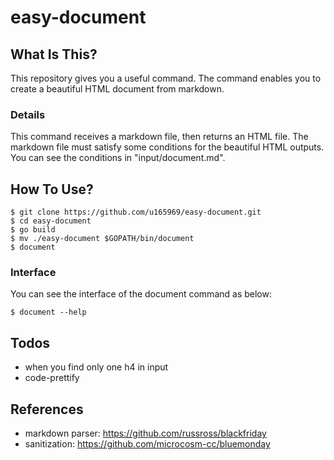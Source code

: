 # easy-document

## What Is This?
This repository gives you a useful command.
The command enables you to create a beautiful HTML document from markdown.

### Details
This command receives a markdown file, then returns an HTML file.
The markdown file must satisfy some conditions for the beautiful HTML outputs.
You can see the conditions in "input/document.md".

## How To Use?
```
$ git clone https://github.com/u165969/easy-document.git
$ cd easy-document
$ go build
$ mv ./easy-document $GOPATH/bin/document
$ document
```

### Interface
You can see the interface of the document command as below:
```
$ document --help
```

## Todos

* when you find only one h4 in input
* code-prettify

## References
* markdown parser: https://github.com/russross/blackfriday 
* sanitization: https://github.com/microcosm-cc/bluemonday
